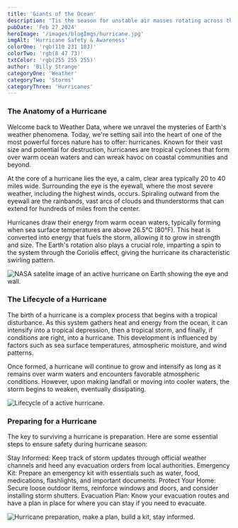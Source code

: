 ```yaml
---
title: 'Giants of the Ocean'
description: 'Tis the season for unstable air masses rotating across the ocean.'
pubDate: 'Feb 27 2024'
heroImage: '/images/blogImgs/hurricane.jpg'
imgAlt: 'Hurricane Safety & Awareness'
colorOne: 'rgb(110 231 183)'
colorTwo: 'rgb(8 47 73)'
txtColor: 'rgb(255 255 255)'
author: 'Billy Strange'
categoryOne: 'Weather'
categoryTwo: 'Storms'
categoryThree: 'Hurricanes'
---
```


<div class="w-full h-auto">
    <h3 class='text-xl font-bold my-8 text-center'>
The Anatomy of a Hurricane
</h3>
        <p class='text-lg text-justified mb-4'>
Welcome back to Weather Data, where we unravel the mysteries of Earth's weather phenomena. Today, we're setting sail into the heart of one of the most powerful forces nature has to offer: hurricanes. Known for their vast size and potential for destruction, hurricanes are tropical cyclones that form over warm ocean waters and can wreak havoc on coastal communities and beyond.
</p>
<p class='text-lg text-justified mb-4'>
At the core of a hurricane lies the eye, a calm, clear area typically 20 to 40 miles wide. Surrounding the eye is the eyewall, where the most severe weather, including the highest winds, occurs. Spiraling outward from the eyewall are the rainbands, vast arcs of clouds and thunderstorms that can extend for hundreds of miles from the center.
</p>
<p class='text-lg text-justified mb-4'>
Hurricanes draw their energy from warm ocean waters, typically forming when sea surface temperatures are above 26.5°C (80°F). This heat is converted into energy that fuels the storm, allowing it to grow in strength and size. The Earth's rotation also plays a crucial role, imparting a spin to the system through the Coriolis effect, giving the hurricane its characteristic swirling pattern.
</p>
<div class="w-full md:w-3/4 lg:w-1/2 h-auto mx-auto my-8 pointer-events-none">
    <img class="w-full h-auto rounded-3xl shadow-xl" src="https://images.unsplash.com/photo-1457327289196-f38b88d97147" alt="NASA satelite image of an active hurricane on Earth showing the eye and wall." >
</div>
<h3 class='text-xl font-bold my-8 text-center'>
The Lifecycle of a Hurricane
</h3>

<p class='text-lg mb-4'>
The birth of a hurricane is a complex process that begins with a tropical disturbance. As this system gathers heat and energy from the ocean, it can intensify into a tropical depression, then a tropical storm, and finally, if conditions are right, into a hurricane. This development is influenced by factors such as sea surface temperatures, atmospheric moisture, and wind patterns.
</p>
<p class='text-lg mb-4'>
Once formed, a hurricane will continue to grow and intensify as long as it remains over warm waters and encounters favorable atmospheric conditions. However, upon making landfall or moving into cooler waters, the storm begins to weaken, eventually dissipating.
</p>
<div class="w-full md:w-3/4 lg:w-1/2 h-auto mx-auto my-8 pointer-events-none">
    <img class="w-full h-auto rounded-3xl shadow-xl" src="https://images.unsplash.com/photo-1630260643564-7f9c9c140682" alt="Lifecycle of a active hurricane." >
</div>
<h3 class='text-xl font-bold my-8 text-center'>
Preparing for a Hurricane
</h3>
        <p class='text-lg mb-4'>
The key to surviving a hurricane is preparation. Here are some essential steps to ensure safety during hurricane season:
</p>
<p class='text-lg mb-4'>
Stay Informed: Keep track of storm updates through official weather channels and heed any evacuation orders from local authorities.
Emergency Kit: Prepare an emergency kit with essentials such as water, food, medications, flashlights, and important documents.
Protect Your Home: Secure loose outdoor items, reinforce windows and doors, and consider installing storm shutters.
Evacuation Plan: Know your evacuation routes and have a plan in place for where you can stay if you need to evacuate.
</p>
<div class="w-full md:w-3/4 lg:w-1/2 h-auto mx-auto my-8 pointer-events-none">
    <img class="w-full h-auto rounded-3xl shadow-xl" src="https://www.housedems.ct.gov/sites/default/files/field/image/hurricane.jpg" alt="Hurricane preparation, make a plan, build a kit, stay informed." >
</div>
</div>
